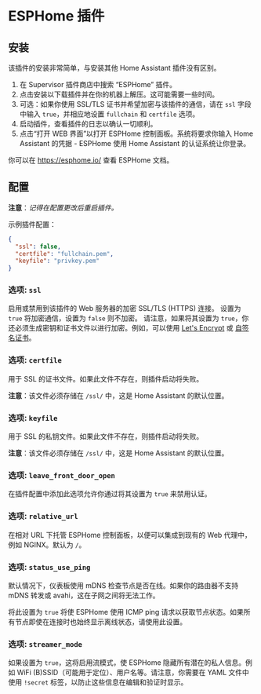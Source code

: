 # ESPHome 插件
## 安装

该插件的安装非常简单，与安装其他 Home Assistant 插件没有区别。

1. 在 Supervisor 插件商店中搜索 “ESPHome” 插件。
2. 点击安装以下载插件并在你的机器上解压。这可能需要一些时间。
3. 可选：如果你使用 SSL/TLS 证书并希望加密与该插件的通信，请在 `ssl` 字段中输入 `true`，并相应地设置 `fullchain` 和 `certfile` 选项。
4. 启动插件，查看插件的日志以确认一切顺利。
5. 点击“打开 WEB 界面”以打开 ESPHome 控制面板。系统将要求你输入 Home Assistant 的凭据 - ESPHome 使用 Home Assistant 的认证系统让你登录。

你可以在 https://esphome.io/ 查看 ESPHome 文档。

## 配置

**注意**：_记得在配置更改后重启插件。_

示例插件配置：

```json
{
  "ssl": false,
  "certfile": "fullchain.pem",
  "keyfile": "privkey.pem"
}
```

### 选项: `ssl`

启用或禁用到该插件的 Web 服务器的加密 SSL/TLS (HTTPS) 连接。
设置为 `true` 将加密通信，设置为 `false` 则不加密。
请注意，如果将其设置为 `true`，你还必须生成密钥和证书文件以进行加密。例如，可以使用 [Let's Encrypt](https://www.home-assistant.io/addons/lets_encrypt/) 或 [自签名证书](https://www.home-assistant.io/docs/ecosystem/certificates/tls_self_signed_certificate/)。

### 选项: `certfile`

用于 SSL 的证书文件。如果此文件不存在，则插件启动将失败。

**注意**：该文件必须存储在 `/ssl/` 中，这是 Home Assistant 的默认位置。

### 选项: `keyfile`

用于 SSL 的私钥文件。如果此文件不存在，则插件启动将失败。

**注意**：该文件必须存储在 `/ssl/` 中，这是 Home Assistant 的默认位置。

### 选项: `leave_front_door_open`

在插件配置中添加此选项允许你通过将其设置为 `true` 来禁用认证。

### 选项: `relative_url`

在相对 URL 下托管 ESPHome 控制面板，以便可以集成到现有的 Web 代理中，例如 NGINX。默认为 `/`。

### 选项: `status_use_ping`

默认情况下，仪表板使用 mDNS 检查节点是否在线。如果你的路由器不支持 mDNS 转发或 avahi，这在子网之间将无法工作。

将此设置为 `true` 将使 ESPHome 使用 ICMP ping 请求以获取节点状态。如果所有节点即使在连接时也始终显示离线状态，请使用此设置。

### 选项: `streamer_mode`

如果设置为 `true`，这将启用流模式，使 ESPHome 隐藏所有潜在的私人信息。例如 WiFi (B)SSID（可能用于定位）、用户名等。请注意，你需要在 YAML 文件中使用 `!secret` 标签，以防止这些信息在编辑和验证时显示。